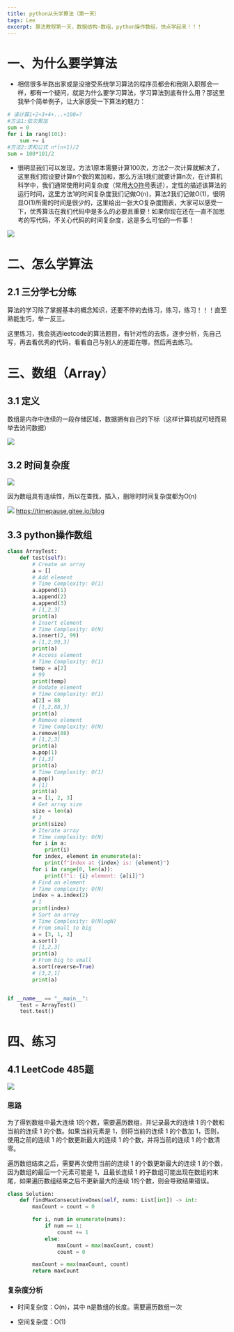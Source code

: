 ```yaml
---
title: python从头学算法（第一天）
tags: Lee
excerpt: 算法教程第一天，数据结构-数组，python操作数组，快点学起来！！！
---
```


# 一、为什么要学算法

- 相信很多半路出家或是没接受系统学习算法的程序员都会和我刚入职那会一样，都有一个疑问，就是为什么要学习算法，学习算法到底有什么用？那这里我举个简单例子，让大家感受一下算法的魅力：

```Python
# 请计算1+2+3+4+...+100=?
#方法1:依次累加
sum = 0
for i in rang(101):
    sum += i
#方法2:求和公式 n*(n+1)/2
sum = 100*101/2
```

- 很明显我们可以发现，方法1原本需要计算100次，方法2一次计算就解决了，这里我们假设要计算n个数的累加和，那么方法1我们就要计算n次，在计算机科学中，我们通常使用时间复杂度（常用[大O符号](https://baike.baidu.com/item/大O符号)表述），定性的描述该算法的运行时间，这里方法1的时间复杂度我们记做O(n)，算法2我们记做O(1)，很明显O(1)所需的时间是很少的，这里给出一张大O复杂度图表，大家可以感受一下，优秀算法在我们代码中是多么的必要且重要！如果你现在还在一直不加思考的写代码，不关心代码的时间复杂度，这是多么可怕的一件事！

![](https://timepause.gitee.io/blog/assets/imgs/20220708/lee1.png)

# 二、怎么学算法

## 2.1 三分学七分练

算法的学习除了掌握基本的概念知识，还要不停的去练习，练习，练习！！！直至熟能生巧，举一反三。

这里练习，我会挑选leetcode的算法题目，有针对性的去练，逐步分析，先自己写，再去看优秀的代码，看看自己与别人的差距在哪，然后再去练习。

# 三、数组（Array）

## 3.1 定义

数组是内存中连续的一段存储区域，数据拥有自己的下标（这样计算机就可轻而易举去访问数据）

![](https://timepause.gitee.io/blog/assets/imgs/20220708/lee13.png)

## 3.2 时间复杂度

![](https://timepause.gitee.io/blog/assets/imgs/20220708/lee2.png)

因为数组具有连续性，所以在查找，插入，删除时时间复杂度都为O(n)

![](https://timepause.gitee.io/blog/assets/imgs/20220708/lee3.png)
https://timepause.gitee.io/blog
## 3.3 python操作数组

```Python
class ArrayTest:
    def test(self):
        # Create an array
        a = []
        # Add element
        # Time Complexity: O(1)
        a.append(1)
        a.append(2)
        a.append(3)
        # [1,2,3]
        print(a)
        # Insert element
        # Time Complexity: O(N)
        a.insert(2, 99)
        # [1,2,99,3]
        print(a)
        # Access element
        # Time Complexity: O(1)
        temp = a[2]
        # 99
        print(temp)
        # Uodate element
        # Time Complexity: O(1)
        a[2] = 88
        # [1,2,88,3]
        print(a)
        # Remove element
        # Time Complexity: O(N)
        a.remove(88)
        # [1,2,3]
        print(a)
        a.pop(1)
        # [1,3]
        print(a)
        # Time Complexity: O(1)
        a.pop()
        # [1]
        print(a)
        a = [1, 2, 3]
        # Get array size
        size = len(a)
        # 3
        print(size)
        # Iterate array
        # Time complexity: O(N)
        for i in a:
            print(i)
        for index, element in enumerate(a):
            print(f"Index at {index} is: {element}")
        for i in range(0, len(a)):
            print(f"i: {i} element: {a[i]}")
        # Find an element
        # Time complexity: O(N)
        index = a.index(2)
        # 1
        print(index)
        # Sort an array
        # Time Complexity: O(NlogN)
        # From small to big
        a = [3, 1, 2]
        a.sort()
        # [1,2,3]
        print(a)
        # From big to small
        a.sort(reverse=True)
        # [3,2,1]
        print(a)


if __name__ == "__main__":
    test = ArrayTest()
    test.test()
```

# 四、练习

## 4.1  LeetCode 485题

![](https://timepause.gitee.io/blog/assets/imgs/20220708/lee4.png)

### 思路

为了得到数组中最大连续 1的个数，需要遍历数组，并记录最大的连续 1 的个数和当前的连续 1 的个数。如果当前元素是 1，则将当前的连续 1 的个数加 1，否则，使用之前的连续 1 的个数更新最大的连续 1 的个数，并将当前的连续 1 的个数清零。

遍历数组结束之后，需要再次使用当前的连续 1 的个数更新最大的连续 1 的个数，因为数组的最后一个元素可能是 1，且最长连续 1 的子数组可能出现在数组的末尾，如果遍历数组结束之后不更新最大的连续 1的个数，则会导致结果错误。

```Python
class Solution:
    def findMaxConsecutiveOnes(self, nums: List[int]) -> int:
        maxCount = count = 0

        for i, num in enumerate(nums):
            if num == 1:
                count += 1
            else:
                maxCount = max(maxCount, count)
                count = 0

        maxCount = max(maxCount, count)
        return maxCount
```

### **复杂度分析**

- 时间复杂度：O(n)，其中 n是数组的长度。需要遍历数组一次

- 空间复杂度：O(1)

